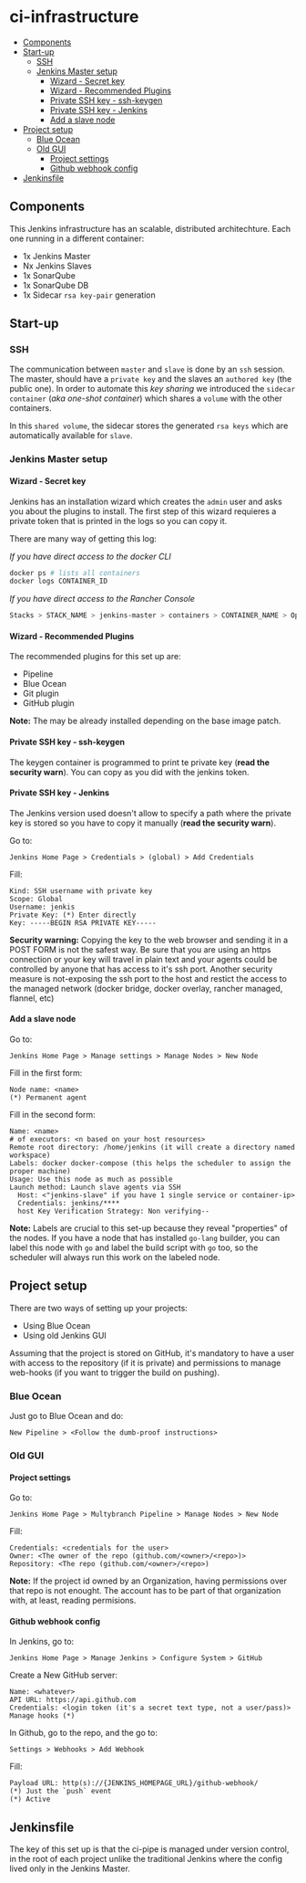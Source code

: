# ci-infrastructure

<!-- TOC START min:2 max:4 link:true update:true -->
- [Components](#components)
- [Start-up](#start-up)
  - [SSH](#ssh)
  - [Jenkins Master setup](#jenkins-master-setup)
    - [Wizard - Secret key](#wizard---secret-key)
    - [Wizard - Recommended Plugins](#wizard---recommended-plugins)
    - [Private SSH key - ssh-keygen](#private-ssh-key---ssh-keygen)
    - [Private SSH key - Jenkins](#private-ssh-key---jenkins)
    - [Add a slave node](#add-a-slave-node)
- [Project setup](#project-setup)
  - [Blue Ocean](#blue-ocean)
  - [Old GUI](#old-gui)
    - [Project settings](#project-settings)
    - [Github webhook config](#github-webhook-config)
- [Jenkinsfile](#jenkinsfile)

<!-- TOC END -->

## Components

This Jenkins infrastructure has an scalable, distributed architechture. Each one running in a different container:

- 1x Jenkins Master
- Nx Jenkins Slaves
- 1x SonarQube
- 1x SonarQube DB
- 1x Sidecar `rsa key-pair` generation

## Start-up

### SSH

The communication between `master` and `slave` is done by an `ssh` session. The master, should have a `private key` and the slaves an `authored key` (the public one). In order to automate this _key sharing_ we introduced the `sidecar container` (_aka one-shot container_) which shares a `volume` with the other containers.

In this `shared volume`, the sidecar stores the generated `rsa keys` which are automatically available for `slave`.

### Jenkins Master setup

#### Wizard - Secret key

Jenkins has an installation wizard which creates the `admin` user and asks you about the plugins to install. The first step of this wizard requieres a private token that is printed in the logs so you can copy it.

There are many way of getting this log:

_If you have direct access to the docker CLI_
```bash
docker ps # lists all containers
docker logs CONTAINER_ID
```

_If you have direct access to the Rancher Console_
```bash
Stacks > STACK_NAME > jenkins-master > containers > CONTAINER_NAME > Options [3-dots] > View Logs
```

#### Wizard - Recommended Plugins

The recommended plugins for this set up are:

- Pipeline
- Blue Ocean
- Git plugin
- GitHub plugin

**Note:** The may be already installed depending on the base image patch.

#### Private SSH key - ssh-keygen

The keygen container is programmed to print te private key (**read the security warn**). You can copy as you did with the jenkins token.

#### Private SSH key - Jenkins

The Jenkins version used doesn't allow to specify a path where the private key is stored so you have to copy it manually (**read the security warn**).

Go to:
```
Jenkins Home Page > Credentials > (global) > Add Credentials
```

Fill:
```
Kind: SSH username with private key
Scope: Global
Username: jenkis
Private Key: (*) Enter directly
Key: -----BEGIN RSA PRIVATE KEY-----
```

**Security warning:** Copying the key to the web browser and sending it in a POST FORM is not the safest way. Be sure that you are using an https connection or your key will travel in plain text and your agents could be controlled by anyone that has access to it's ssh port. Another security measure is not-exposing the ssh port to the host and restict the access to the managed network (docker bridge, docker overlay, rancher managed, flannel, etc)

#### Add a slave node

Go to:
```
Jenkins Home Page > Manage settings > Manage Nodes > New Node
```

Fill in the first form:
```
Node name: <name>
(*) Permanent agent

```

Fill in the second form:
```
Name: <name>
# of executors: <n based on your host resources>
Remote root directory: /home/jenkins (it will create a directory named workspace)
Labels: docker docker-compose (this helps the scheduler to assign the proper machine)
Usage: Use this node as much as possible
Launch method: Launch slave agents via SSH
  Host: <"jenkins-slave" if you have 1 single service or container-ip>
  Credentials: jenkins/****
  host Key Verification Strategy: Non verifying--
```
**Note:** Labels are crucial to this set-up because they reveal "properties" of the nodes. If you have a node that has installed `go-lang` builder, you can label this node with `go` and label the build script with `go` too, so the scheduler will always run this work on the labeled node.

## Project setup

There are two ways of setting up your projects:

- Using Blue Ocean
- Using old Jenkins GUI

Assuming that the project is stored on GitHub, it's mandatory to have a user with access to the repository (if it is private) and permissions to manage web-hooks (if you want to trigger the build on pushing).

### Blue Ocean

Just go to Blue Ocean and do:
```
New Pipeline > <Follow the dumb-proof instructions>
```

### Old GUI

#### Project settings

Go to:
```
Jenkins Home Page > Multybranch Pipeline > Manage Nodes > New Node
```
Fill:
```
Credentials: <credentials for the user>
Owner: <The owner of the repo (github.com/<owner>/<repo>)>
Repository: <The repo (github.com/<owner>/<repo>)
```

**Note:** If the project id owned by an Organization, having permissions over that repo is not enought. The account has to be part of that organization with, at least, reading permisions.

#### Github webhook config

 In Jenkins, go to:
 ```
 Jenkins Home Page > Manage Jenkins > Configure System > GitHub
 ```

Create a New GitHub server:
```
Name: <whatever>
API URL: https://api.github.com
Credentials: <login token (it's a secret text type, not a user/pass)>
Manage hooks (*)
```

In Github, go to the repo, and the go to:
```
Settings > Webhooks > Add Webhook
```

Fill:
```
Payload URL: http(s)://{JENKINS_HOMEPAGE_URL}/github-webhook/
(*) Just the `push` event
(*) Active
```

## Jenkinsfile

The key of this set up is that the ci-pipe is managed under version control, in the root of each project unlike the traditional Jenkins where the config lived only in the Jenkins Master.
